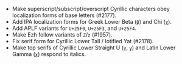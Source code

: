 * Make superscript/subscript/overscript Cyrillic characters obey localization forms of base letters (#2177).
* Add IPA localization forms for Greek Lower Beta (`β`) and Chi (`χ`).
* Add APLF variants for `U+25F0`, `U+25F3`, and `U+25F4`.
* Make Ezh follow variants of `Z`/`z` (#1957).
* Fix serif form for Cyrillic Lower Tall / Iotified Yat (#2178).
* Make top serifs of Cyrillic Lower Straight U (`ү`, `ұ`) and Latin Lower Gamma (`ɣ`) respond to italics.
